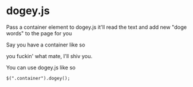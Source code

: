 dogey.js
========

Pass a container element to dogey.js it'll read the text and add new "doge words" to the page for you

Say you have a container like so

   <div class="container">
     <p>you fuckin' what mate, I'll shiv you.</p>
   </div>
  
You can use dogey.js like so

	$(".container").dogey();
